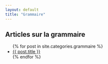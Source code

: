 ```yaml
---
layout: default
title: "Grammaire"
---
```


<h2>Articles sur la grammaire</h2>
<ul>
  {% for post in site.categories.grammaire %}
    <li><a href="{{ post.url }}">{{ post.title }}</a></li>
  {% endfor %}
</ul>

